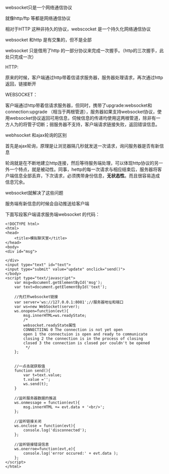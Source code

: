 websocket只是一个网络通信协议

就像http/ftp 等都是网络通信协议

相对于HTTP 这种非持久的协议，webscocket 是一个持久化网络通信协议

websocket 和http 是有交集的，但不是全部

websocket 只是借用了http 的一部分协议来完成一次握手。（http的三次握手，此处只完成一次）

HTTP:

原来的时候，客户端通过http带着信请求服务器，服务器处理请求，再次通过http返回，链接断开

WEBSOCKET：

客户端通过http带着信请求服务器，但同时，携带了upgrade:websocket和connection:upgrade （相当于两根管道），服务器如果支持websocket协议，使用websocket协议返回可用信息，伺候信息的传递均使用这两根管道，除非有一方人为的将管子切断；弱服务器不支持，客户端请求链接失败，返回错误信息。

webhsocket 和ajax轮询的区别

首先是ajax轮询，原理是让浏览器隔几秒就发送一次请求，询问服务器是否有新信息

轮询就是在不断地建立http连接，然后等待服务端处理，可以体现http协议的另一外一个特点，就是被动性。同事，hettp的每一次请求与相应结束后，服务器将客户端信息全部丢弃，下次请求，必须携带身份信息，**无状态性**。而且很容易造成 信息冗余。

websocket就解决了这些问题

服务端有新信息的时候会自动推送给客户端

下面写段客户端请求服务端websocket 的代码：

    <!DOCTYPE html>
    <html>
    <head>
    	<title>模拟聊天室</title>
    </head>
    <body>
    <div id="msg">
    	
    </div>
    <input type="text" id="text">
    <input type="submit" value="update" onclick="send()">
    </body>
    <script type="text/javascript">
    	var msg=document.getElementById('msg');
    	var text=document.getElementById('text');
    
    	//先打开websocket链接
    	var server='ws://127.0.0.1:8081';//服务器地址和端口
    	var ws=new WebSocket(server);
    	ws.onopen=function(evt){
    		msg.innerHTML=ws.readyState;
    		/*
    		websocket.readyState属性
    		CONNECTIING 0 The connection is not yet open
    		open 1 the connectuion is open and ready to communicate
    		closing 2 the connection is in the process of closing
    		closed 3 the connection is closed por couldn't be opened
    		 */
    	};
    
    
    	//一点击就获取值
    	function send(){
    		var t=text.value;
    		t.value ='';
    		ws.send(t);
    	}
    
    	//监听服务器数据的推送
    	ws.onmessage = function(evt){
    		msg.innerHTML += evt.data + '<br/>';
    	};
    
    	//监听链接关闭
    	ws.onclose = function(evt){
    		console.log('disconnected');
    	};
    
    	//监听链接错误信息
    	ws.onerroe=function(evt,e){
    		console.log('error occured:' + evt.data );
    	};
    </script>
    </html>

